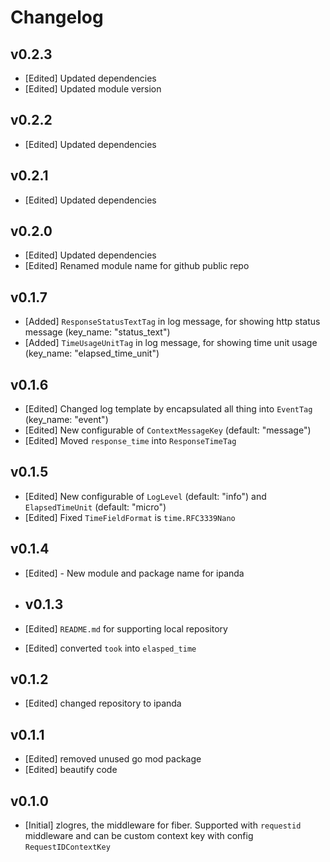 # Changelog

## v0.2.3

- [Edited] Updated dependencies
- [Edited] Updated module version

## v0.2.2

- [Edited] Updated dependencies

## v0.2.1

- [Edited] Updated dependencies

## v0.2.0

- [Edited] Updated dependencies
- [Edited] Renamed module name for github public repo

## v0.1.7

- [Added] `ResponseStatusTextTag` in log message, for showing http status message (key_name: "status_text")
- [Added] `TimeUsageUnitTag` in log message, for showing time unit usage (key_name: "elapsed_time_unit")

## v0.1.6

- [Edited] Changed log template by encapsulated all thing into `EventTag` (key_name: "event")
- [Edited] New configurable of `ContextMessageKey` (default: "message")
- [Edited] Moved `response_time` into `ResponseTimeTag`

## v0.1.5

- [Edited] New configurable of `LogLevel` (default: "info") and `ElapsedTimeUnit` (default: "micro")
- [Edited] Fixed `TimeFieldFormat` is `time.RFC3339Nano`

## v0.1.4

- [Edited] - New module and package name for ipanda

- ## v0.1.3

- [Edited] `README.md` for supporting local repository
- [Edited] converted `took` into `elasped_time`

## v0.1.2

- [Edited] changed repository to ipanda


## v0.1.1

- [Edited] removed unused go mod package
- [Edited] beautify code

## v0.1.0

- [Initial] zlogres, the middleware for fiber. Supported with `requestid` middleware and can be custom context key with config `RequestIDContextKey`
